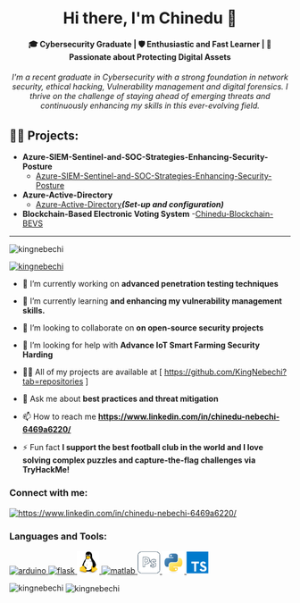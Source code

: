 


<h1 align="center">Hi there, I'm Chinedu   👋 </h1>
<h4 align="center">🎓 Cybersecurity Graduate | 🛡️ Enthusiastic and Fast Learner | 🔐 Passionate about Protecting Digital Assets</h4>
<h6 align="center"> I'm a recent graduate in Cybersecurity with a strong foundation in network security, ethical hacking, Vulnerability management and digital forensics.
I thrive on the challenge of staying ahead of emerging threats and continuously enhancing my skills in this ever-evolving field.</h6>

<h2>👨‍💻 Projects:</h2>

- <b>Azure-SIEM-Sentinel-and-SOC-Strategies-Enhancing-Security-Posture</b>
  - [Azure-SIEM-Sentinel-and-SOC-Strategies-Enhancing-Security-Posture](https://github.com/KingNebechi/Azure-SIEM-Sentinel-and-SOC-Strategies-Enhancing-Security-Posture)
- <b>Azure-Active-Directory</b>
  - [Azure-Active-Directory](https://github.com/KingNebechi/Azure-Active-Directory)<b><i>(Set-up and configuration)</b></i>
- <b>Blockchain-Based Electronic Voting System</b>
 -[Chinedu-Blockchain-BEVS](https://github.com/KingNebechi/Chinedu-Blockchain-BEVS)

---

<p align="left"> <img src="https://komarev.com/ghpvc/?username=kingnebechi&label=Profile%20views&color=0e75b6&style=flat" alt="kingnebechi" /> </p>

<p align="left"> <a href="https://github.com/ryo-ma/github-profile-trophy"><img src="https://github-profile-trophy.vercel.app/?username=kingnebechi" alt="kingnebechi" /></a> </p>

- 🔭 I’m currently working on **advanced penetration testing techniques**

- 🌱 I’m currently learning **and enhancing my vulnerability management skills.**

- 👯 I’m looking to collaborate on **on open-source security projects**

- 🤝 I’m looking for help with **Advance IoT Smart Farming Security Harding**

- 👨‍💻 All of my projects are available at [ https://github.com/KingNebechi?tab=repositories ]

- 💬 Ask me about **best practices and threat mitigation**

- 📫 How to reach me **https://www.linkedin.com/in/chinedu-nebechi-6469a6220/**

- ⚡ Fun fact **I support the best football club in the world and I love solving complex puzzles and capture-the-flag challenges via TryHackMe!**

<h3 align="left">Connect with me:</h3>
<p align="left">
<a href="https://linkedin.com/in/https://www.linkedin.com/in/chinedu-nebechi-6469a6220/" target="blank"><img align="center" src="https://raw.githubusercontent.com/rahuldkjain/github-profile-readme-generator/master/src/images/icons/Social/linked-in-alt.svg" alt="https://www.linkedin.com/in/chinedu-nebechi-6469a6220/" height="30" width="40" /></a>
</p>

<h3 align="left">Languages and Tools:</h3>
<p align="left"> <a href="https://www.arduino.cc/" target="_blank" rel="noreferrer"> <img src="https://cdn.worldvectorlogo.com/logos/arduino-1.svg" alt="arduino" width="40" height="40"/> </a> <a href="https://flask.palletsprojects.com/" target="_blank" rel="noreferrer"> <img src="https://www.vectorlogo.zone/logos/pocoo_flask/pocoo_flask-icon.svg" alt="flask" width="40" height="40"/> </a> <a href="https://www.linux.org/" target="_blank" rel="noreferrer"> <img src="https://raw.githubusercontent.com/devicons/devicon/master/icons/linux/linux-original.svg" alt="linux" width="40" height="40"/> </a> <a href="https://www.mathworks.com/" target="_blank" rel="noreferrer"> <img src="https://upload.wikimedia.org/wikipedia/commons/2/21/Matlab_Logo.png" alt="matlab" width="40" height="40"/> </a> <a href="https://www.photoshop.com/en" target="_blank" rel="noreferrer"> <img src="https://raw.githubusercontent.com/devicons/devicon/master/icons/photoshop/photoshop-line.svg" alt="photoshop" width="40" height="40"/> </a> <a href="https://www.python.org" target="_blank" rel="noreferrer"> <img src="https://raw.githubusercontent.com/devicons/devicon/master/icons/python/python-original.svg" alt="python" width="40" height="40"/> </a> <a href="https://www.typescriptlang.org/" target="_blank" rel="noreferrer"> <img src="https://raw.githubusercontent.com/devicons/devicon/master/icons/typescript/typescript-original.svg" alt="typescript" width="40" height="40"/> </a> </p>

<p><img align="left" src="https://github-readme-stats.vercel.app/api/top-langs?username=kingnebechi&show_icons=true&locale=en&layout=compact" alt="kingnebechi" /></p>

<p>&nbsp;<img align="center" src="https://github-readme-stats.vercel.app/api?username=kingnebechi&show_icons=true&locale=en" alt="kingnebechi" /></p>
